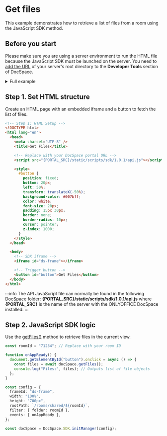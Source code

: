 # Get files

This example demonstrates how to retrieve a list of files from a room using the JavaScript SDK method.

## Before you start

Please make sure you are using a server environment to run the HTML file because the JavaScript SDK must be launched on the server.
You need to [add the URL](/docspace/javascript-sdk/get-started/get-started.md#step-1-specifying-the-docspace-url) of your server's root directory to the **Developer Tools** section of DocSpace.

<details>
  <summary>Full example</summary>

``` html
<!-- Step 1: HTML Setup -->
<!DOCTYPE html>
<html lang="en">
  <head>
    <meta charset="UTF-8" />
    <title>Get Files</title>

    <!-- Replace with your DocSpace portal URL -->
    <script src="{PORTAL_SRC}/static/scripts/sdk/1.0.1/api.js"></script>

    <style>
      #button {
        position: fixed;
        bottom: 20px;
        left: 50%;
        transform: translateX(-50%);
        background-color: #007bff;
        color: white;
        font-size: 20px;
        padding: 15px 30px;
        border: none;
        border-radius: 10px;
        cursor: pointer;
        z-index: 1000;
      }
    </style>
  </head>

  <body>
    <!-- SDK iframe -->
    <iframe id="ds-frame"></iframe>

    <!-- Trigger button -->
    <button id="button">Get Files</button>
  </body>

  <!-- Step 2: JavaScript SDK Logic -->
  <script>
    const roomId = "71234"; // Replace with your actual Room ID

    function onAppReady() {
      document.getElementById("button").onclick = async () => {
        // Step 2: Use getFiles() to fetch list of files in current room
        const files = await docSpace.getFiles();
        console.log("Files in the room:", files); // View in console
      };
    }

    const config = {
      frameId: "ds-frame",
      width: "100%",
      height: "700px",
      rootPath: `/rooms/shared/${roomId}`, // Optional: default view path
      filter: { folder: roomId },          // Filter files for the specific room
      events: { onAppReady },
    };

    // Initialize SDK
    const docSpace = DocSpace.SDK.initManager(config);
  </script>
</html>
```

</details>

## Step 1. Set HTML structure

Create an HTML page with an embedded iframe and a button to fetch the list of files.

``` html
<!-- Step 1: HTML Setup -->
<!DOCTYPE html>
<html lang="en">
  <head>
    <meta charset="UTF-8" />
    <title>Get Files</title>

    <!-- Replace with your DocSpace portal URL -->
    <script src="{PORTAL_SRC}/static/scripts/sdk/1.0.1/api.js"></script>

    <style>
      #button {
        position: fixed;
        bottom: 20px;
        left: 50%;
        transform: translateX(-50%);
        background-color: #007bff;
        color: white;
        font-size: 20px;
        padding: 15px 30px;
        border: none;
        border-radius: 10px;
        cursor: pointer;
        z-index: 1000;
      }
    </style>
  </head>

  <body>
    <!-- SDK iframe -->
    <iframe id="ds-frame"></iframe>

    <!-- Trigger button -->
    <button id="button">Get Files</button>
  </body>
</html>
```

:::info
The API JavaScript file can normally be found in the following DocSpace folder: **\{PORTAL_SRC\}/static/scripts/sdk/1.0.1/api.js** where **\{PORTAL_SRC\}** is the name of the server with the ONLYOFFICE DocSpace installed.
:::

## Step 2. JavaScript SDK logic

Use the [getFiles()](../../usage-sdk/methods.md#getfiles) method to retrieve files in the current view.

``` ts
const roomId = "71234"; // Replace with your room ID

function onAppReady() {
  document.getElementById("button").onclick = async () => {
    const files = await docSpace.getFiles();
    console.log("Files:", files); // Outputs list of file objects
  };
}

const config = {
  frameId: "ds-frame",
  width: "100%",
  height: "700px",
  rootPath: `/rooms/shared/${roomId}`,
  filter: { folder: roomId },
  events: { onAppReady },
};

const docSpace = DocSpace.SDK.initManager(config);
```

